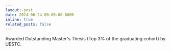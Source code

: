 ```yaml
---
layout: post
date: 2024-06-24 00:00:00-0000
inline: true
related_posts: false
---
```


Awarded Outstanding Master's Thesis (Top 3% of the graduating cohort) by UESTC.
